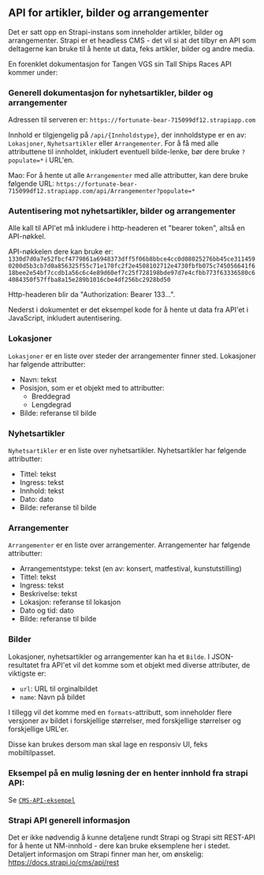 ## API for artikler, bilder og arrangementer

Det er satt opp en Strapi-instans som inneholder artikler, bilder og arrangementer. 
Strapi er et headless CMS - det vil si at det tilbyr en API som deltagerne kan bruke 
til å hente ut data, feks artikler, bilder og andre media. 

En forenklet dokumentasjon for Tangen VGS sin Tall Ships Races API kommer under: 

### Generell dokumentasjon for nyhetsartikler, bilder og arrangementer

Adressen til serveren er: `https://fortunate-bear-715099df12.strapiapp.com`

Innhold er tilgjengelig på `/api/{Innholdstype}`, der innholdstype er en av: `Lokasjoner`, `Nyhetsartikler` eller `Arrangementer`.
For å få med alle attributtene til innholdet, inkludert eventuell bilde-lenke, bør dere bruke `?populate=*` i URL'en.

Mao: For å hente ut alle `Arrangementer` med alle attributter, kan dere bruke følgende URL:
`https://fortunate-bear-715099df12.strapiapp.com/api/Arrangementer?populate=*`

### Autentisering mot nyhetsartikler, bilder og arrangementer

Alle kall til API'et må inkludere i http-headeren et "bearer token", altså en API-nøkkel. 

API-nøkkelen dere kan bruke er: 
`1330d7d0a7e52fbcf4779861a6948373dff5f06b8bbce4cc0d08025276bb45ce3114590200d5b3cb7d0a856325f55c71e170fc2f2e4508102712e4730fbfb075c745056641f618bee2e54bf7ccdb1a56c6c4e89d60ef7c25f728198bde97d7e4cfbb773f63336580c64084350f57ffba8a15e289b1016cbe4df256bc2928bd50`

Http-headeren blir da "Authorization: Bearer 133...". 

Nederst i dokumentet er det eksempel kode for å hente ut data fra API'et i JavaScript, inkludert autentisering.

### Lokasjoner

`Lokasjoner` er en liste over steder der arrangementer finner sted. Lokasjoner har følgende attributter: 
- Navn: tekst
- Posisjon, som er et objekt med to attributter: 
  - Breddegrad
  - Lengdegrad
- Bilde: referanse til bilde


### Nyhetsartikler

`Nyhetsartikler` er en liste over nyhetsartikler. Nyhetsartikler har følgende attributter:
- Tittel: tekst
- Ingress: tekst
- Innhold: tekst
- Dato: dato
- Bilde: referanse til bilde


### Arrangementer
`Arrangementer` er en liste over arrangementer. Arrangementer har følgende attributter:
- Arrangementstype: tekst (en av: konsert, matfestival, kunstutstilling)
- Tittel: tekst
- Ingress: tekst
- Beskrivelse: tekst
- Lokasjon: referanse til lokasjon
- Dato og tid: dato
- Bilde: referanse til bilde


### Bilder

Lokasjoner, nyhetsartikler og arrangementer kan ha et `Bilde`. I JSON-resultatet fra API'et vil 
det komme som et objekt med diverse attributer, de viktigste er: 
- `url`: URL til orginalbildet
- `name`: Navn på bildet

I tillegg vil det komme med en `formats`-attributt, som inneholder flere versjoner av bildet i forskjellige størrelser, 
med forskjellige størrelser og forskjellige URL'er.

Disse kan brukes dersom man skal lage en responsiv UI, feks mobiltilpasset. 

### Eksempel på en mulig løsning der en henter innhold fra strapi API: 

Se [`CMS-API-eksempel`](cms-api-eksempel.png)


### Strapi API generell informasjon

Det er ikke nødvendig å kunne detaljene rundt Strapi og Strapi sitt REST-API
for å hente ut NM-innhold - dere kan bruke eksemplene her i stedet.   
Detaljert informasjon om Strapi finner man her, om ønskelig: https://docs.strapi.io/cms/api/rest

